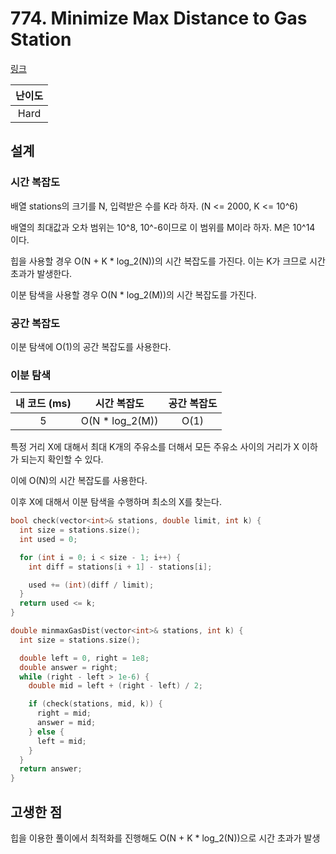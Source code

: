 # 774. Minimize Max Distance to Gas Station

[링크](https://leetcode.com/problems/minimize-max-distance-to-gas-station/description/)

| 난이도 |
| :----: |
|  Hard  |

## 설계

### 시간 복잡도

배열 stations의 크기를 N, 입력받은 수를 K라 하자. (N <= 2000, K <= 10^6)

배열의 최대값과 오차 범위는 10^8, 10^-6이므로 이 범위를 M이라 하자. M은 10^14 이다.

힙을 사용할 경우 O(N + K \* log_2(N))의 시간 복잡도를 가진다. 이는 K가 크므로 시간 초과가 발생한다.

이분 탐색을 사용할 경우 O(N \* log_2(M))의 시간 복잡도를 가진다.

### 공간 복잡도

이분 탐색에 O(1)의 공간 복잡도를 사용한다.

### 이분 탐색

| 내 코드 (ms) |   시간 복잡도    | 공간 복잡도 |
| :----------: | :--------------: | :---------: |
|      5       | O(N \* log_2(M)) |    O(1)     |

특정 거리 X에 대해서 최대 K개의 주유소를 더해서 모든 주유소 사이의 거리가 X 이하가 되는지 확인할 수 있다.

이에 O(N)의 시간 복잡도를 사용한다.

이후 X에 대해서 이분 탐색을 수행하며 최소의 X를 찾는다.

```cpp
bool check(vector<int>& stations, double limit, int k) {
  int size = stations.size();
  int used = 0;

  for (int i = 0; i < size - 1; i++) {
    int diff = stations[i + 1] - stations[i];

    used += (int)(diff / limit);
  }
  return used <= k;
}

double minmaxGasDist(vector<int>& stations, int k) {
  int size = stations.size();

  double left = 0, right = 1e8;
  double answer = right;
  while (right - left > 1e-6) {
    double mid = left + (right - left) / 2;

    if (check(stations, mid, k)) {
      right = mid;
      answer = mid;
    } else {
      left = mid;
    }
  }
  return answer;
}
```

## 고생한 점

힙을 이용한 풀이에서 최적화를 진행해도 O(N + K \* log_2(N))으로 시간 초과가 발생